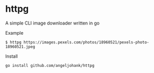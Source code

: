 # httpg

A simple CLI image downloader written in go

Example

```
$ httpg https://images.pexels.com/photos/18960521/pexels-photo-18960521.jpeg
```

Install

```
go install github.com/angeljohank/httpg
```
